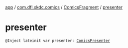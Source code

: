 [app](../../index.md) / [com.dfl.xkdc.comics](../index.md) / [ComicsFragment](index.md) / [presenter](./presenter.md)

# presenter

`@Inject lateinit var presenter: `[`ComicsPresenter`](../-comics-presenter/index.md)